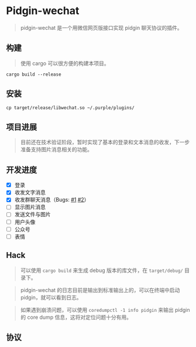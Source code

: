 # Pidgin-wechat
> pidgin-wechat 是一个用微信网页版接口实现 pidgin 聊天协议的插件。

## 构建
> 使用 cargo 可以很方便的构建本项目。
```
cargo build --release
```

## 安装
```
cp target/release/libwechat.so ~/.purple/plugins/
```

## 项目进展
> 目前还在技术验证阶段，暂时实现了基本的登录和文本消息的收发，下一步准备支持图片消息相关的功能。

## 开发进度
- [x] 登录
- [x] 收发文字消息
- [x] 收发群聊天消息（Bugs: [#1](https://github.com/sbwtw/pidgin-wechat/issues/1) [#2](https://github.com/sbwtw/pidgin-wechat/issues/2)）
- [ ] 显示图片消息
- [ ] 发送文件与图片
- [ ] 用户头像
- [ ] 公众号
- [ ] 表情

## Hack
> 可以使用 `cargo build` 来生成 debug 版本的库文件，在 `target/debug/` 目录下。

> pidgin-wechat 的日志目前是输出到标准输出上的，可以在终端中启动 pidgin，就可以看到日志。

> 如果遇到崩溃问题，可以使用 `coredumpctl -1 info pidgin` 来输出 pidgin 的 core dump 信息，这将对定位问题十分有用。

## 协议
